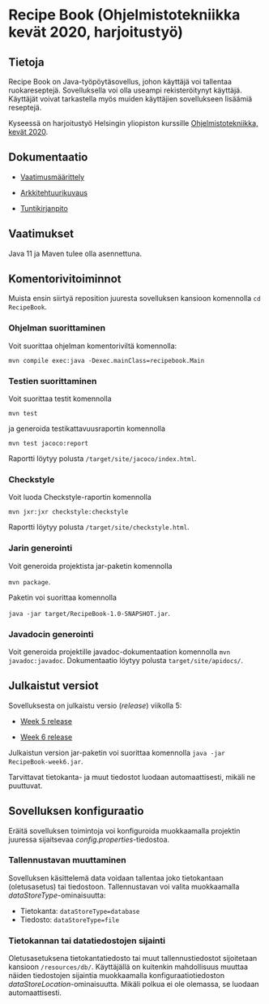 # Recipe Book (Ohjelmistotekniikka kevät 2020, harjoitustyö)

## Tietoja

Recipe Book on Java-työpöytäsovellus, johon käyttäjä voi tallentaa ruokareseptejä. Sovelluksella voi olla useampi rekisteröitynyt käyttäjä. Käyttäjät voivat tarkastella myös muiden käyttäjien sovellukseen lisäämiä reseptejä.

Kyseessä on harjoitustyö Helsingin yliopiston kurssille [Ohjelmistotekniikka, kevät 2020](https://github.com/mluukkai/ohjelmistotekniikka-kevat-2020/).

## Dokumentaatio

- [Vaatimusmäärittely](https://github.com/joonaspartanen/ot-harjoitustyo/blob/master/RecipeBook/dokumentointi/vaatimusmaarittely.md)

- [Arkkitehtuurikuvaus](https://github.com/joonaspartanen/ot-harjoitustyo/blob/master/RecipeBook/dokumentointi/arkkitehtuuri.md)

- [Tuntikirjanpito](https://github.com/joonaspartanen/ot-harjoitustyo/blob/master/RecipeBook/dokumentointi/tuntikirjanpito.md)

## Vaatimukset

Java 11 ja Maven tulee olla asennettuna.

## Komentorivitoiminnot

Muista ensin siirtyä reposition juuresta sovelluksen kansioon komennolla `cd RecipeBook`.

### Ohjelman suorittaminen

Voit suorittaa ohjelman komentoriviltä komennolla:

`mvn compile exec:java -Dexec.mainClass=recipebook.Main`

### Testien suorittaminen

Voit suorittaa testit komennolla

`mvn test`

ja generoida testikattavuusraportin komennolla

`mvn test jacoco:report`

Raportti löytyy polusta `/target/site/jacoco/index.html`.

### Checkstyle

Voit luoda Checkstyle-raportin komennolla

`mvn jxr:jxr checkstyle:checkstyle`

Raportti löytyy polusta `/target/site/checkstyle.html`.

### Jarin generointi

Voit generoida projektista jar-paketin komennolla

`mvn package`.

Paketin voi suorittaa komennolla

`java -jar target/RecipeBook-1.0-SNAPSHOT.jar`.

### Javadocin generointi

Voit generoida projektille javadoc-dokumentaation komennolla `mvn javadoc:javadoc`. Dokumentaatio löytyy polusta `target/site/apidocs/`.

## Julkaistut versiot

Sovelluksesta on julkaistu versio (_release_) viikolla 5:

- [Week 5 release](https://github.com/joonaspartanen/ot-harjoitustyo/releases/tag/week5)

- [Week 6 release](https://github.com/joonaspartanen/ot-harjoitustyo/releases/tag/week6)

Julkaistun version jar-paketin voi suorittaa komennolla `java -jar RecipeBook-week6.jar`.

Tarvittavat tietokanta- ja muut tiedostot luodaan automaattisesti, mikäli ne puuttuvat.

## Sovelluksen konfiguraatio

Eräitä sovelluksen toimintoja voi konfiguroida muokkaamalla projektin juuressa sijaitsevaa _config.properties_-tiedostoa.

### Tallennustavan muuttaminen

Sovelluksen käsittelemä data voidaan tallentaa joko tietokantaan (oletusasetus) tai tiedostoon. Tallennustavan voi valita muokkaamalla _dataStoreType_-ominaisuutta:

- Tietokanta: `dataStoreType=database`
- Tiedosto: `dataStoreType=file`

### Tietokannan tai datatiedostojen sijainti

Oletusasetuksena tietokantatiedosto tai muut tallennustiedostot sijoitetaan kansioon `/resources/db/`. Käyttäjällä on kuitenkin mahdollisuus muuttaa näiden tiedostojen sijaintia muokkaamalla konfiguraatiotiedoston _dataStoreLocation_-ominaisuutta. Mikäli polkua ei ole olemassa, se luodaan automaattisesti.

